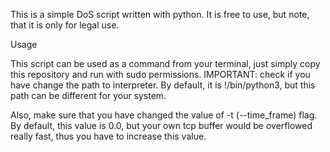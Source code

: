 This is a simple DoS script written with python. It is free to use, but note, that it is only for legal use. 

Usage

This script can be used as a command from your terminal, just simply copy this repository and run with sudo permissions. 
IMPORTANT: check if you have change the path to interpreter. By default, it is !/bin/python3, but this path can be different for your system.

Also, make sure that you have changed the value of -t (--time_frame) flag. By default, this value is 0.0, but your own tcp buffer would be overflowed really fast, thus you have to increase this value. 
